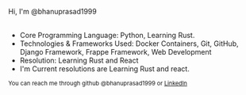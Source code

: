 Hi, I'm @bhanuprasad1999<br><br>
- Core Programming Language: Python, Learning Rust.
- Technologies & Frameworks Used: Docker Containers, Git, GitHub, Django Framework, Frappe Framework, Web Development
- Resolution: Learning Rust and React
- I'm Current resolutions are Learning Rust and react.

<small>
You can reach me through github @bhanuprasad1999 or <a href="https:/www.linkedin.com/in/bhanu-prasad-ch-3bb543207">Linkedln</a>
</small>
